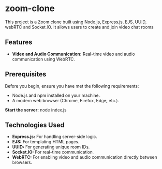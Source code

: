 # zoom-clone
This project is a Zoom clone built using Node.js, Express.js, EJS, UUID, webRTC and Socket.IO. It allows users to create and join video chat rooms

## Features
- **Video and Audio Communication:** Real-time video and audio communication using WebRTC.

## Prerequisites
Before you begin, ensure you have met the following requirements:
- Node.js and npm installed on your machine.
- A modern web browser (Chrome, Firefox, Edge, etc.).
  
**Start the server:** node index.js

## Technologies Used

- **Express.js:** For handling server-side logic.
- **EJS:** For templating HTML pages.
- **UUID:** For generating unique room IDs.
- **Socket.IO:** For real-time communication.
- **WebRTC:** For enabling video and audio communication directly between browsers.

